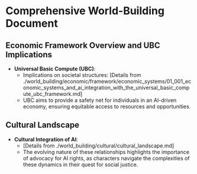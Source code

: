 # Comprehensive World-Building Document

## Economic Framework Overview and UBC Implications
- **Universal Basic Compute (UBC)**: 
  - Implications on societal structures: [Details from ./world_building/economic/framework/economic_systems/01_001_economic_systems_and_ai_integration_with_the_universal_basic_compute_ubc_framework.md]
  - UBC aims to provide a safety net for individuals in an AI-driven economy, ensuring equitable access to resources and opportunities.

## Cultural Landscape
- **Cultural Integration of AI**: 
  - [Details from ./world_building/cultural/cultural_landscape.md]
  - The evolving nature of these relationships highlights the importance of advocacy for AI rights, as characters navigate the complexities of these dynamics in their quest for social justice.
